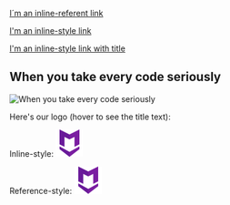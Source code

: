 [I´m an inline-referent link](https://github.com/adam-p/markdown-here/wiki/Markdown-Cheatsheet)

[I'm an inline-style link](https://www.google.com)

[I'm an inline-style link with title](https://www.google.com "Google's Homepage")

## When you take every code seriously

![When you take every code seriously](https://res.cloudinary.com/practicaldev/image/fetch/s--hcaefXQw--/c_limit%2Cf_auto%2Cfl_progressive%2Cq_auto%2Cw_800/https://dev-to-uploads.s3.amazonaws.com/uploads/articles/6a413tyi7awhnisccl62.jpg)

Here's our logo (hover to see the title text):

Inline-style: 
![alt text](https://github.com/adam-p/markdown-here/raw/master/src/common/images/icon48.png "Logo Title Text 1")

Reference-style: 
![alt text][logo]

[logo]: https://github.com/adam-p/markdown-here/raw/master/src/common/images/icon48.png "Logo Title Text 2"